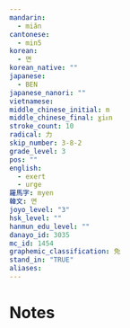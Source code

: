 ```yaml
---
mandarin:
  - miǎn
cantonese:
  - min5
korean:
  - 면
korean_native: ""
japanese:
  - BEN
japanese_nanori: ""
vietnamese:
middle_chinese_initial: m
middle_chinese_final: ɣiᴇn
stroke_count: 10
radical: 力
skip_number: 3-8-2
grade_level: 3
pos: ""
english:
  - exert
  - urge
羅馬字: myen
韓文: 면
joyo_level: "3"
hsk_level: ""
hanmun_edu_level: ""
danayo_id: 3035
mc_id: 1454
graphemic_classification: 免
stand_in: "TRUE"
aliases:
---
```


# Notes
